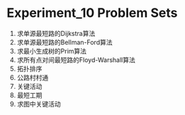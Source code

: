 # Experiment_10 Problem Sets

1. 求单源最短路的Dijkstra算法
2. 求单源最短路的Bellman-Ford算法
3. 求最小生成树的Prim算法
4. 求所有点对间最短路的Floyd-Warshall算法
5. 拓扑排序
6. 公路村村通
7. 关键活动
8. 最短工期
9. 	求图中关键活动
